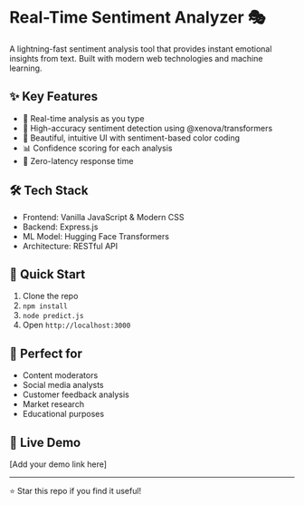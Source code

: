 # Real-Time Sentiment Analyzer 🎭

A lightning-fast sentiment analysis tool that provides instant emotional insights from text. Built with modern web technologies and machine learning.

## ✨ Key Features
- 🚀 Real-time analysis as you type
- 🎯 High-accuracy sentiment detection using @xenova/transformers
- 🎨 Beautiful, intuitive UI with sentiment-based color coding
- 📊 Confidence scoring for each analysis
- 🔄 Zero-latency response time

## 🛠️ Tech Stack
- Frontend: Vanilla JavaScript & Modern CSS
- Backend: Express.js
- ML Model: Hugging Face Transformers
- Architecture: RESTful API

## 🚀 Quick Start
1. Clone the repo
2. `npm install`
3. `node predict.js`
4. Open `http://localhost:3000`

## 🎯 Perfect for
- Content moderators
- Social media analysts
- Customer feedback analysis
- Market research
- Educational purposes

## 📝 Live Demo
[Add your demo link here]

---
⭐ Star this repo if you find it useful!
